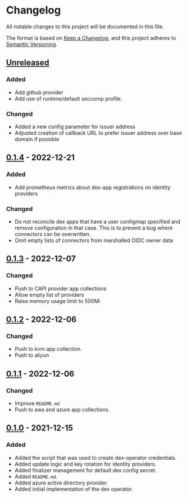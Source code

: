 # Changelog

All notable changes to this project will be documented in this file.

The format is based on [Keep a Changelog](https://keepachangelog.com/en/1.0.0/),
and this project adheres to [Semantic Versioning](https://semver.org/spec/v2.0.0.html).

## [Unreleased]

### Added

- Add github provider
- Add use of runtime/default seccomp profile.

### Changed

- Added a new config parameter for issuer address
- Adjusted creation of callback URL to prefer issuer address over base domain if possible

## [0.1.4] - 2022-12-21

### Added

- Add prometheus metrics about dex-app registrations on identity providers

### Changed

- Do not reconcile dex apps that have a user configmap specified and remove configuration in that case. This is to prevent a bug where connectors can be overwritten. 
- Omit empty lists of connectors from marshalled OIDC owner data

## [0.1.3] - 2022-12-07

### Changed

- Push to CAPI provider app collections
- Allow empty list of providers
- Raise memory usage limit to 500Mi

## [0.1.2] - 2022-12-06

### Changed

- Push to kvm app collection.
- Push to aliyun

## [0.1.1] - 2022-12-06

### Changed

- Improve `README.md`
- Push to aws and azure app collections.

## [0.1.0] - 2021-12-15

### Added

- Added the script that was used to create dex-operator credentials.
- Added update logic and key rotation for identity providers.
- Added finalizer management for default dex config secret.
- Added `README.md`.
- Added azure active directory provider.
- Added initial implementation of the dex operator.

[Unreleased]: https://github.com/giantswarm/dex-operator/compare/v0.1.4...HEAD
[0.1.4]: https://github.com/giantswarm/dex-operator/compare/v0.1.3...v0.1.4
[0.1.3]: https://github.com/giantswarm/dex-operator/compare/v0.1.2...v0.1.3
[0.1.2]: https://github.com/giantswarm/dex-operator/compare/v0.1.1...v0.1.2
[0.1.1]: https://github.com/giantswarm/dex-operator/compare/v0.1.0...v0.1.1
[0.1.0]: https://github.com/giantswarm/dex-operator/releases/tag/v0.1.0
